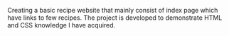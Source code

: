 Creating a basic recipe website that mainly consist of index page which have links to few recipes.
The project is developed to demonstrate HTML and CSS knowledge I have acquired.
